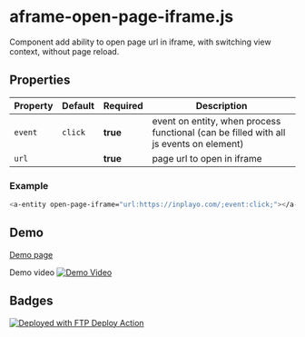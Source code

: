 


# aframe-open-page-iframe.js

Component add ability to open page url in iframe, 
with switching view context, without page reload.

## Properties
| Property  | Default | Required | Description |
| --------- | ------- | -------- | ----------- |
| `event ` | `click`  | **true** |event on entity, when process functional (can be filled with all js events on element)
| `url`  | ` `  | **true** |page url to open in iframe

### Example

```bash
<a-entity open-page-iframe="url:https://inplayo.com/;event:click;"></a-entity>
```

## Demo

[Demo page](https://demo.inplayo.com/aframe/switch-vr-and-page/)


Demo video
[![Demo Video](https://img.youtube.com/vi/GwYH4lUYU_8/0.jpg)](https://www.youtube.com/watch?v=GwYH4lUYU_8 "Demo Video")

## Badges

[<img alt="Deployed with FTP Deploy Action" src="https://img.shields.io/badge/Deployed With-FTP DEPLOY ACTION-%3CCOLOR%3E?style=for-the-badge&color=0077b6">](https://github.com/SamKirkland/FTP-Deploy-Action)
